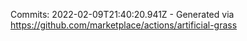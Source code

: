 Commits: 2022-02-09T21:40:20.941Z - Generated via https://github.com/marketplace/actions/artificial-grass
<br>
